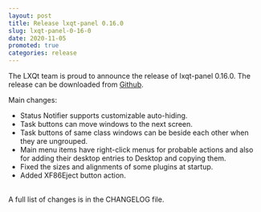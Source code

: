 ```yaml
---
layout: post
title: Release lxqt-panel 0.16.0
slug: lxqt-panel-0-16-0
date: 2020-11-05
promoted: true
categories: release
---
```

The LXQt team is proud to announce the release of lxqt-panel 0.16.0.
The release can be downloaded from [Github](https://github.com/lxqt/lxqt-panel/releases).

Main changes:


 * Status Notifier supports customizable auto-hiding.
 * Task buttons can move windows to the next screen.
 * Task buttons of same class windows can be beside each other when they are ungrouped.
 * Main menu items have right-click menus for probable actions and also for adding their desktop entries to Desktop and copying them.
 * Fixed the sizes and alignments of some plugins at startup.
 * Added XF86Eject button action.


<br/>
A full list of changes is in the CHANGELOG file.
<br/>